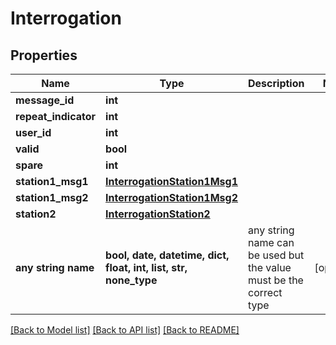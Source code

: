 # Interrogation


## Properties
Name | Type | Description | Notes
------------ | ------------- | ------------- | -------------
**message_id** | **int** |  | 
**repeat_indicator** | **int** |  | 
**user_id** | **int** |  | 
**valid** | **bool** |  | 
**spare** | **int** |  | 
**station1_msg1** | [**InterrogationStation1Msg1**](InterrogationStation1Msg1.md) |  | 
**station1_msg2** | [**InterrogationStation1Msg2**](InterrogationStation1Msg2.md) |  | 
**station2** | [**InterrogationStation2**](InterrogationStation2.md) |  | 
**any string name** | **bool, date, datetime, dict, float, int, list, str, none_type** | any string name can be used but the value must be the correct type | [optional]

[[Back to Model list]](../README.md#documentation-for-models) [[Back to API list]](../README.md#documentation-for-api-endpoints) [[Back to README]](../README.md)


